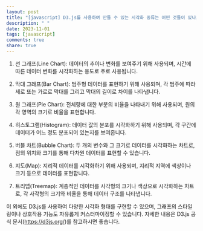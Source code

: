 ```yaml
---
layout: post
title: "[javascript] D3.js를 사용하여 만들 수 있는 시각화 종류는 어떤 것들이 있나요?"
description: " "
date: 2023-11-01
tags: [javascript]
comments: true
share: true
---
```


1. 선 그래프(Line Chart): 데이터의 추이나 변화를 보여주기 위해 사용되며, 시간에 따른 데이터 변화를 시각화하는 용도로 주로 사용됩니다.

2. 막대 그래프(Bar Chart): 범주형 데이터를 표현하기 위해 사용되며, 각 범주에 따라 세로 또는 가로로 막대를 그리고 막대의 길이로 차이를 나타냅니다.

3. 원 그래프(Pie Chart): 전체량에 대한 부분의 비율을 나타내기 위해 사용되며, 원의 각 영역의 크기로 비율을 표현합니다.

4. 히스토그램(Histogram): 데이터 값의 분포를 시각화하기 위해 사용되며, 각 구간에 데이터가 어느 정도 분포되어 있는지를 보여줍니다.

5. 버블 차트(Bubble Chart): 두 개의 변수와 그 크기로 데이터를 시각화하는 차트로, 점의 위치와 크기를 통해 다차원 데이터를 표현할 수 있습니다.

6. 지도(Map): 지리적 데이터를 시각화하기 위해 사용되며, 지리적 지역에 색상이나 크기 등으로 데이터를 표현합니다.

7. 트리맵(Treemap): 계층적인 데이터를 사각형의 크기나 색상으로 시각화하는 차트로, 각 사각형의 크기와 비율을 통해 데이터 구조를 나타냅니다.

이 외에도 D3.js를 사용하여 다양한 시각화 형태를 구현할 수 있으며, 그래프의 스타일링이나 상호작용 기능도 자유롭게 커스터마이징할 수 있습니다. 자세한 내용은 D3.js 공식 문서(https://d3js.org/)를 참고하시면 좋습니다.